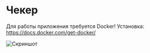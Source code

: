 # Чекер

Для работы приложения требуется Docker! Установка: https://docs.docker.com/get-docker/

![Скриншот](/home/ilnar/checker2/screenshot.png)

